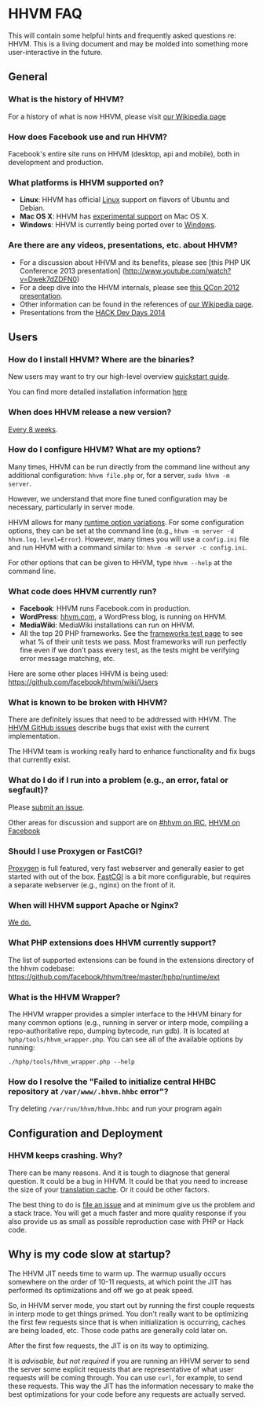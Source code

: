 # HHVM FAQ

This will contain some helpful hints and frequently asked questions re: HHVM. This is a living document and may be molded into something more user-interactive in the future.

## General

### What is the history of HHVM?

For a history of what is now HHVM, please visit [our Wikipedia page](http://en.wikipedia.org/wiki/HHVM)

### How does Facebook use and run HHVM?

Facebook's entire site runs on HHVM (desktop, api and mobile), both in development and production.

### What platforms is HHVM supported on?

* **Linux**: HHVM has official [Linux](../installation/linux.md) support on flavors of Ubuntu and Debian.
* **Mac OS X**: HHVM has [experimental support](../installation/mac.md) on Mac OS X.
* **Windows**: HHVM is currently being ported over to [Windows](../installation/windows.md).

### Are there are any videos, presentations, etc. about HHVM?

* For a discussion about HHVM and its benefits, please see [this PHP UK Conference 2013 presentation]
 (http://www.youtube.com/watch?v=Dwek7dZDFN0)
* For a deep dive into the HHVM internals, please see [this QCon 2012 presentation](http://www.infoq.com/presentations/PHP-HHVM-Facebook).
* Other information can be found in the references of [our Wikipedia page](http://en.wikipedia.org/wiki/HHVM).
* Presentations from the [HACK Dev Days 2014](https://www.youtube.com/playlist?list=PLb0IAmt7-GS2fdbb1vVdP8Z8zx1l2L8YS)

## Users

### How do I install HHVM? Where are the binaries?

New users may want to try our high-level overview [quickstart guide](../../quickstart.md).

You can find more detailed installation information [here](../installation/intro.md)

### When does HHVM release a new version?

[Every 8 weeks](https://github.com/facebook/hhvm/wiki/Release%20Schedule).

### How do I configure HHVM? What are my options?

Many times, HHVM can be run directly from the command line without any additional configuration: `hhvm file.php` or, for a server, `sudo hhvm -m server`.

However, we understand that more fine tuned configuration may be necessary, particularly in server mode.

HHVM allows for many [runtime option variations](../configuration/intro.md). For some configuration options, they can be set at the command line (e.g., `hhvm -m server -d hhvm.log.level=Error`). However, many times you will use a `config.ini` file and run HHVM with a command similar to: `hhvm -m server -c config.ini`.

For other options that can be given to HHVM, type `hhvm --help` at the command line.

### What code does HHVM currently run?

* **Facebook**: HHVM runs Facebook.com in production. 
* **WordPress**: [hhvm.com](http://hhvm.com), a WordPress blog, is running on HHVM.
* **MediaWiki**: MediaWiki installations can run on HHVM.
* All the top 20 PHP frameworks. See the [frameworks test page](http://hhvm.com/frameworks/) to see what % of their unit tests we pass. Most frameworks will run perfectly fine even if we don't pass every test, as the tests might be verifying error message matching, etc.

Here are some other places HHVM is being used: https://github.com/facebook/hhvm/wiki/Users

### What is known to be broken with HHVM?

There are definitely issues that need to be addressed with HHVM. The [HHVM GitHub issues](https://github.com/facebook/hhvm/issues?labels=&page=1&state=open) describe bugs that exist with the current implementation.

The HHVM team is working really hard to enhance functionality and fix bugs that currently exist.
 
### What do I do if I run into a problem (e.g., an error, fatal or segfault)?

Please [submit an issue](https://github.com/facebook/hhvm/wiki/How-to-Report-Issues).

Other areas for discussion and support are on [#hhvm on IRC](http://webchat.freenode.net/?channels=hhvm), [HHVM on Facebook](https://www.facebook.com/hphp)

### Should I use Proxygen or FastCGI?

[Proxygen](../basic-usage/proxygen.md) is full featured, very fast webserver and generally easier to get started with out of the box. [FastCGI](../advanced-usage/fastcgi.md) is a bit more configurable, but requires a separate webserver (e.g., nginx) on the front of it.

### When will HHVM support Apache or Nginx?

[We do.](../deployment/hhvm-servers#fastcgi)

### What PHP extensions does HHVM currently support?

The list of supported extensions can be found in the extensions directory of the hhvm codebase: https://github.com/facebook/hhvm/tree/master/hphp/runtime/ext
 
### What is the HHVM Wrapper?

The HHVM wrapper provides a simpler interface to the HHVM binary for many common options (e.g., running in server or interp mode, compiling a repo-authoritative repo, dumping bytecode, run gdb). It is located at `hphp/tools/hhvm_wrapper.php`. You can see all of the available options by running:

```
./hphp/tools/hhvm_wrapper.php --help
```

### How do I resolve the "Failed to initialize central HHBC repository at `/var/www/.hhvm.hhbc` error"?

Try deleting `/var/run/hhvm/hhvm.hhbc` and run your program again

## Configuration and Deployment

### HHVM keeps crashing. Why?

There can be many reasons. And it is tough to diagnose that general question. It could be a bug in HHVM. It could be that you need to increase the size of your [translation cache](../configuration/ini-settings.md#jit-translation-cache-size). Or it could be other factors.

The best thing to do is [file an issue](https://github.com/facebook/hhvm/issues) and at minimum give us the problem and a stack trace. You will get a much faster and more quality response if you also provide us as small as possible reproduction case with PHP or Hack code.

## Why is my code slow at startup?

The HHVM JIT needs time to warm up. The warmup usually occurs somewhere on the order of 10-11 requests, at which point the JIT has performed its optimizations and off we go at peak speed.

So, in HHVM server mode, you start out by running the first couple requests in interp mode to get things primed. You don't really want to be optimizing the first few requests since that is when initialization is occurring, caches are being loaded, etc. Those code paths are generally cold later on.

After the first few requests, the JIT is on its way to optimizing.

It is *advisable, but not required* if you are running an HHVM server to send the server some explicit requests that are representative of what user requests will be coming through. You can use `curl`, for example, to send these requests. This way the JIT has the information necessary to make the best optimizations for your code before any requests are actually served.

